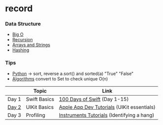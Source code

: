 # record

### Data Structure
* [Big O](./bigo.md)
* [Recursion]()
* [Arrays and Strings]()
* [Hashing](./hashing.md)


### Tips
* [Python]() -> sort, reverse
a.sort()
and sorted(a)
"True" "False"
* [Algorithms]()
convert to Set to check unique O(n)


||Topic|Link|
|-------|---------|---------|
|Day 1|Swift Basics|[100 Days of Swift](https://www.hackingwithswift.com/100) (Day 1-15)|
|[Day 2](./supplements/day2.md)|UIKit Basics|[Apple App Dev Tutorials](https://developer.apple.com/tutorials/app-dev-training/getting-started-with-today) (UIKit essentials)|
|Day 3|Profiling|[Instruments Tutorials](https://developer.apple.com/tutorials/instruments/identifying-a-hang) (Identifying a hang)|